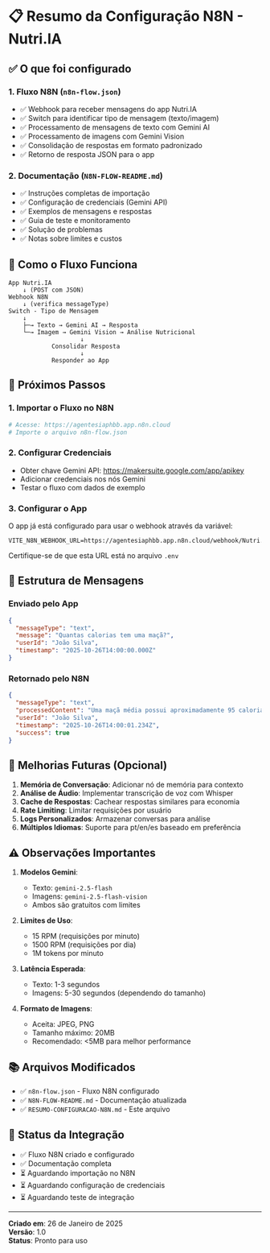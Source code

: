 # 📋 Resumo da Configuração N8N - Nutri.IA

## ✅ O que foi configurado

### 1. Fluxo N8N (`n8n-flow.json`)
- ✅ Webhook para receber mensagens do app Nutri.IA
- ✅ Switch para identificar tipo de mensagem (texto/imagem)
- ✅ Processamento de mensagens de texto com Gemini AI
- ✅ Processamento de imagens com Gemini Vision
- ✅ Consolidação de respostas em formato padronizado
- ✅ Retorno de resposta JSON para o app

### 2. Documentação (`N8N-FLOW-README.md`)
- ✅ Instruções completas de importação
- ✅ Configuração de credenciais (Gemini API)
- ✅ Exemplos de mensagens e respostas
- ✅ Guia de teste e monitoramento
- ✅ Solução de problemas
- ✅ Notas sobre limites e custos

## 🔄 Como o Fluxo Funciona

```
App Nutri.IA
    ↓ (POST com JSON)
Webhook N8N
    ↓ (verifica messageType)
Switch - Tipo de Mensagem
    ↓
    ├─→ Texto → Gemini AI → Resposta
    └─→ Imagem → Gemini Vision → Análise Nutricional
                    ↓
            Consolidar Resposta
                    ↓
            Responder ao App
```

## 🚀 Próximos Passos

### 1. Importar o Fluxo no N8N
```bash
# Acesse: https://agentesiaphbb.app.n8n.cloud
# Importe o arquivo n8n-flow.json
```

### 2. Configurar Credenciais
- Obter chave Gemini API: https://makersuite.google.com/app/apikey
- Adicionar credenciais nos nós Gemini
- Testar o fluxo com dados de exemplo

### 3. Configurar o App
O app já está configurado para usar o webhook através da variável:
```env
VITE_N8N_WEBHOOK_URL=https://agentesiaphbb.app.n8n.cloud/webhook/Nutri.IA
```

Certifique-se de que esta URL está no arquivo `.env`

## 📝 Estrutura de Mensagens

### Enviado pelo App
```json
{
  "messageType": "text",
  "message": "Quantas calorias tem uma maçã?",
  "userId": "João Silva",
  "timestamp": "2025-10-26T14:00:00.000Z"
}
```

### Retornado pelo N8N
```json
{
  "messageType": "text",
  "processedContent": "Uma maçã média possui aproximadamente 95 calorias...",
  "userId": "João Silva",
  "timestamp": "2025-10-26T14:00:01.234Z",
  "success": true
}
```

## 🔧 Melhorias Futuras (Opcional)

1. **Memória de Conversação**: Adicionar nó de memória para contexto
2. **Análise de Áudio**: Implementar transcrição de voz com Whisper
3. **Cache de Respostas**: Cachear respostas similares para economia
4. **Rate Limiting**: Limitar requisições por usuário
5. **Logs Personalizados**: Armazenar conversas para análise
6. **Múltiplos Idiomas**: Suporte para pt/en/es baseado em preferência

## ⚠️ Observações Importantes

1. **Modelos Gemini**:
   - Texto: `gemini-2.5-flash`
   - Imagens: `gemini-2.5-flash-vision`
   - Ambos são gratuitos com limites

2. **Limites de Uso**:
   - 15 RPM (requisições por minuto)
   - 1500 RPM (requisições por dia)
   - 1M tokens por minuto

3. **Latência Esperada**:
   - Texto: 1-3 segundos
   - Imagens: 5-30 segundos (dependendo do tamanho)

4. **Formato de Imagens**:
   - Aceita: JPEG, PNG
   - Tamanho máximo: 20MB
   - Recomendado: <5MB para melhor performance

## 📚 Arquivos Modificados

- ✅ `n8n-flow.json` - Fluxo N8N configurado
- ✅ `N8N-FLOW-README.md` - Documentação atualizada
- ✅ `RESUMO-CONFIGURACAO-N8N.md` - Este arquivo

## 🎯 Status da Integração

- ✅ Fluxo N8N criado e configurado
- ✅ Documentação completa
- ⏳ Aguardando importação no N8N
- ⏳ Aguardando configuração de credenciais
- ⏳ Aguardando teste de integração

---

**Criado em**: 26 de Janeiro de 2025  
**Versão**: 1.0  
**Status**: Pronto para uso

